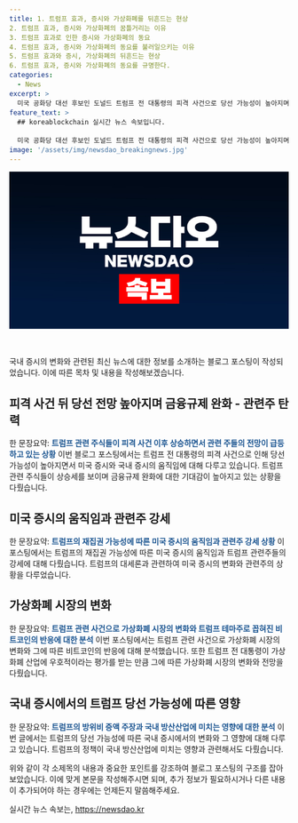 ```yaml
---
title: 1. 트럼프 효과, 증시와 가상화폐를 뒤흔드는 현상
2. 트럼프 효과, 증시와 가상화폐의 꿈틀거리는 이유
3. 트럼프 효과로 인한 증시와 가상화폐의 동요
4. 트럼프 효과, 증시와 가상화폐의 동요를 불러일으키는 이유
5. 트럼프 효과와 증시, 가상화폐의 뒤흔드는 현상
6. 트럼프 효과, 증시와 가상화폐의 동요를 규명한다.
categories:
  - News
excerpt: >
  미국 공화당 대선 후보인 도널드 트럼프 전 대통령의 피격 사건으로 당선 가능성이 높아지며 금융업계와 증시에 영향을 미치고 있다. 관련주 강세와 금융규제 완화 전망이 증시를 견인하고, 트럼프의 재집권 가능성에 따라 관련주와 암호화폐에 대한 투자가 늘어나고 있다. 국내 증시에서도 방산주 중심으로 상승세를 보이는 가운데, 미국의 대통령으로서의 트럼프의 정책이 국내 증시에도 영향을 미칠 것으로 예상되고 있다. 
feature_text: >
  ## koreablockchain 실시간 뉴스 속보입니다.

  미국 공화당 대선 후보인 도널드 트럼프 전 대통령의 피격 사건으로 당선 가능성이 높아지며 금융업계와 증시에 영향을 미치고 있다. 관련주 강세와 금융규제 완화 전망이 증시를 견인하고, 트럼프의 재집권 가능성에 따라 관련주와 암호화폐에 대한 투자가 늘어나고 있다. 국내 증시에서도 방산주 중심으로 상승세를 보이는 가운데, 미국의 대통령으로서의 트럼프의 정책이 국내 증시에도 영향을 미칠 것으로 예상되고 있다. 
image: '/assets/img/newsdao_breakingnews.jpg'
---
```


<p><img src="/assets/img/newsdao_breakingnews.jpg" alt="koreablockchain 속보" /></p>

<p data-ke-size="size16">&nbsp;</p>

<p>국내 증시의 변화와 관련된 최신 뉴스에 대한 정보를 소개하는 블로그 포스팅이 작성되었습니다. 이에 따른 목차 및 내용을 작성해보겠습니다.</p>

<h2 data-ke-size="size26">피격 사건 뒤 당선 전망 높아지며 금융규제 완화 - 관련주 탄력</h2>

<p>한 문장요약: <b><span style="color: #1a5490;">트럼프 관련 주식들이 피격 사건 이후 상승하면서 관련 주들의 전망이 급등하고 있는 상황</span></b>
이번 블로그 포스팅에서는 트럼프 전 대통령의 피격 사건으로 인해 당선 가능성이 높아지면서 미국 증시와 국내 증시의 움직임에 대해 다루고 있습니다. 트럼프 관련 주식들이 상승세를 보이며 금융규제 완화에 대한 기대감이 높아지고 있는 상황을 다뤘습니다.</p>

<h2 data-ke-size="size26">미국 증시의 움직임과 관련주 강세</h2>

<p>한 문장요약: <b><span style="color: #1a5490;">트럼프의 재집권 가능성에 따른 미국 증시의 움직임과 관련주 강세 상황</span></b>
이 포스팅에서는 트럼프의 재집권 가능성에 따른 미국 증시의 움직임과 트럼프 관련주들의 강세에 대해 다뤘습니다. 트럼프의 대세론과 관련하여 미국 증시의 변화와 관련주의 상황을 다루었습니다.</p>

<h2 data-ke-size="size26">가상화폐 시장의 변화</h2>

<p>한 문장요약: <b><span style="color: #1a5490;">트럼프 관련 사건으로 가상화폐 시장의 변화와 트럼프 테마주로 꼽혀진 비트코인의 반응에 대한 분석</span></b>
이번 포스팅에서는 트럼프 관련 사건으로 가상화폐 시장의 변화와 그에 따른 비트코인의 반응에 대해 분석했습니다. 또한 트럼프 전 대통령이 가상화폐 산업에 우호적이라는 평가를 받는 만큼 그에 따른 가상화폐 시장의 변화와 전망을 다뤘습니다.</p>

<h2 data-ke-size="size26">국내 증시에서의 트럼프 당선 가능성에 따른 영향</h2>

<p>한 문장요약: <b><span style="color: #1a5490;">트럼프의 방위비 증액 주장과 국내 방산산업에 미치는 영향에 대한 분석</span></b>
이번 글에서는 트럼프의 당선 가능성에 따른 국내 증시에서의 변화와 그 영향에 대해 다루고 있습니다. 트럼프의 정책이 국내 방산산업에 미치는 영향과 관련해서도 다뤘습니다.</p>

<p>위와 같이 각 소제목의 내용과 중요한 포인트를 강조하여 블로그 포스팅의 구조를 잡아보았습니다. 이에 맞게 본문을 작성해주시면 되며, 추가 정보가 필요하시거나 다른 내용이 추가되어야 하는 경우에는 언제든지 말씀해주세요.</p>
실시간 뉴스 속보는, <a href="https://newsdao.kr" rel="dofollow">https://newsdao.kr</a>


